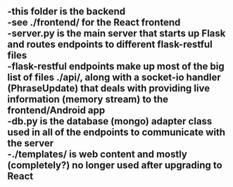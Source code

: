 -this folder is the backend  
-see ./frontend/ for the React frontend  
-server.py is the main server that starts up Flask and routes endpoints to different flask-restful files  
-flask-restful endpoints make up most of the big list of files ./api/, along with a socket-io handler (PhraseUpdate) that deals with providing live information (memory stream) to the frontend/Android app  
-db.py is the database (mongo) adapter class used in all of the endpoints to communicate with the server  
-./templates/ is web content and mostly (completely?) no longer used after upgrading to React  
-

